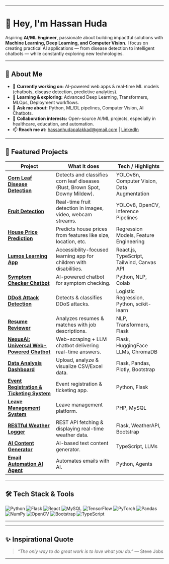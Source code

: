 
---

# 👋 Hey, I'm Hassan Huda

Aspiring **AI/ML Engineer**, passionate about building impactful solutions with **Machine Learning, Deep Learning, and Computer Vision**.
I focus on creating practical AI applications — from disease detection to intelligent chatbots — while constantly exploring new technologies.

---

## 🚀 About Me

* 🔭 **Currently working on:** AI-powered web apps & real-time ML models (chatbots, disease detection, predictive analytics).
* 🌱 **Learning & exploring:** Advanced Deep Learning, Transformers, MLOps, Deployment workflows.
* 💬 **Ask me about:** Python, ML/DL pipelines, Computer Vision, AI Chatbots.
* 🤝 **Collaboration interests:** Open-source AI/ML projects, especially in healthcare, education, and automation.
* 📫 **Reach me at:** [hassanhudapalakkad@gmail.com](mailto:hassanhudapalakkad@gmail.com) | [LinkedIn](https://www.linkedin.com/in/hassan-huda/)

---

## 🌟 Featured Projects

| Project                                                                                                              | What it does                                                                | Tech / Highlights                           |
| -------------------------------------------------------------------------------------------------------------------- | --------------------------------------------------------------------------- | ------------------------------------------- |
| **[Corn Leaf Disease Detection](https://github.com/HassanCodesIt/corn-leaf-disease-detection)**                      | Detects and classifies corn leaf diseases (Rust, Brown Spot, Downy Mildew). | YOLOv8n, Computer Vision, Data Augmentation |
| **[Fruit Detection](https://github.com/HassanCodesIt/fruit-detection-yolo)**                                         | Real-time fruit detection in images, video, webcam streams.                 | YOLOv8, OpenCV, Inference Pipelines         |
| **[House Price Prediction](https://github.com/HassanCodesIt/House-price-prediction)**                                | Predicts house prices from features like size, location, etc.               | Regression Models, Feature Engineering      |
| **[Lumos Learning App](https://github.com/HassanCodesIt/Lumos-Learning-APP)**                                        | Accessibility-focused learning app for children with disabilities.          | React.js, TypeScript, Tailwind, Canvas API  |
| **[Symptom Checker Chatbot](https://github.com/HassanCodesIt/Symptom-Checker-Chatbot)**                              | AI-powered chatbot for symptom checking.                                    | Python, NLP, Colab                          |
| **[DDoS Attack Detection](https://github.com/HassanCodesIt/DDOS-attack-detection-using-logistic-regression)**        | Detects & classifies DDoS attacks.                                          | Logistic Regression, Python, scikit-learn   |
| **[Resume Reviewer](https://github.com/HassanCodesIt/Resume-Reviewer)**                                              | Analyzes resumes & matches with job descriptions.                           | NLP, Transformers, Flask                    |
| **[NexusAI: Universal Web-Powered Chatbot](https://github.com/HassanCodesIt/NexusAI-Universal-Web-Powered-Chatbot)** | Web-scraping + LLM chatbot delivering real-time answers.                    | Flask, HuggingFace LLMs, ChromaDB           |
| **[Data Analysis Dashboard](https://github.com/HassanCodesIt/Data-Analysis-Dashboard)**                              | Upload, analyze & visualize CSV/Excel data.                                 | Flask, Pandas, Plotly, Bootstrap            |
| **[Event Registration & Ticketing System](https://github.com/HassanCodesIt/Event-Registration-Ticketing-System)**    | Event registration & ticketing app.                                         | Python, Flask                               |
| **[Leave Management System](https://github.com/HassanCodesIt/Leave-Management-System-PHP-)**                         | Leave management platform.                                                  | PHP, MySQL                                  |
| **[RESTful Weather Logger](https://github.com/HassanCodesIt/RESTful-Weather-Logger)**                                | REST API fetching & displaying real-time weather data.                      | Flask, WeatherAPI, Bootstrap                |
| **[AI Content Generator](https://github.com/HassanCodesIt/Ai-content-generator)**                                    | AI-based text content generator.                                            | TypeScript, LLMs                            |
| **[Email Automation AI Agent](https://github.com/HassanCodesIt/email-automation-AI-AGENT)**                          | Automates emails with AI.                                                   | Python, Agents                              |

---

## 🛠 Tech Stack & Tools

![Python](https://img.shields.io/badge/Python-3.x-3776AB?logo=python\&logoColor=white\&style=for-the-badge)
![Flask](https://img.shields.io/badge/Flask-micro-web-000000?logo=flask\&logoColor=white\&style=for-the-badge)
![React](https://img.shields.io/badge/React-js-61DAFB?logo=react\&logoColor=white\&style=for-the-badge)
![MySQL](https://img.shields.io/badge/MySQL-DB-4479A1?logo=mysql\&logoColor=white\&style=for-the-badge)
![TensorFlow](https://img.shields.io/badge/TensorFlow-DL-FF6F00?logo=tensorflow\&logoColor=white\&style=for-the-badge)
![PyTorch](https://img.shields.io/badge/PyTorch-DL-EE4C2C?logo=pytorch\&logoColor=white\&style=for-the-badge)
![Pandas](https://img.shields.io/badge/Pandas-Data-150458?logo=pandas\&logoColor=white\&style=for-the-badge)
![NumPy](https://img.shields.io/badge/NumPy-NP-013243?logo=numpy\&logoColor=white\&style=for-the-badge)
![OpenCV](https://img.shields.io/badge/OpenCV-CV-5C3EE8?logo=opencv\&logoColor=white\&style=for-the-badge)
![Bootstrap](https://img.shields.io/badge/Bootstrap-UI-7952B3?logo=bootstrap\&logoColor=white\&style=for-the-badge)
![TypeScript](https://img.shields.io/badge/TypeScript-Code-3178C6?logo=typescript\&logoColor=white\&style=for-the-badge)

---

---

## ✨ Inspirational Quote

> *“The only way to do great work is to love what you do.”* — Steve Jobs

---


